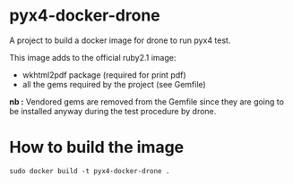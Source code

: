 # pyx4-docker-drone

A project to build a docker image for drone to run pyx4 test.

This image adds to the official ruby2.1 image:

* wkhtml2pdf package (required for print pdf)
* all the gems required by the project (see Gemfile)

**nb :** Vendored gems are removed from the Gemfile since they are going to be installed anyway during the test procedure by drone.

# How to build the image

    sudo docker build -t pyx4-docker-drone .

